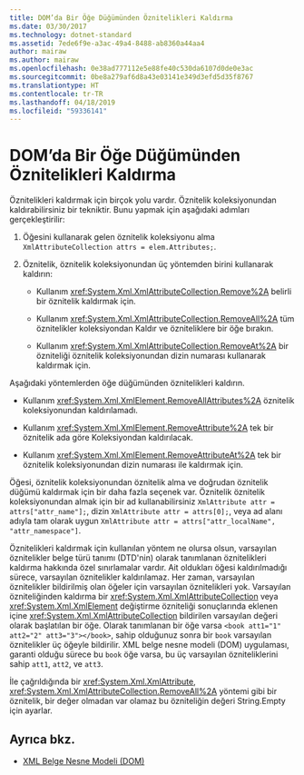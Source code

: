 ```yaml
---
title: DOM’da Bir Öğe Düğümünden Öznitelikleri Kaldırma
ms.date: 03/30/2017
ms.technology: dotnet-standard
ms.assetid: 7ede6f9e-a3ac-49a4-8488-ab8360a44aa4
author: mairaw
ms.author: mairaw
ms.openlocfilehash: 0e38ad777112e5e88fe40c530da6107d0de0e3ac
ms.sourcegitcommit: 0be8a279af6d8a43e03141e349d3efd5d35f8767
ms.translationtype: HT
ms.contentlocale: tr-TR
ms.lasthandoff: 04/18/2019
ms.locfileid: "59336141"
---
```

# <a name="removing-attributes-from-an-element-node-in-the-dom"></a>DOM’da Bir Öğe Düğümünden Öznitelikleri Kaldırma
Öznitelikleri kaldırmak için birçok yolu vardır. Öznitelik koleksiyonundan kaldırabilirsiniz bir tekniktir. Bunu yapmak için aşağıdaki adımları gerçekleştirilir:  
  
1. Öğesini kullanarak gelen öznitelik koleksiyonu alma `XmlAttributeCollection attrs = elem.Attributes;`.  
  
2. Öznitelik, öznitelik koleksiyonundan üç yöntemden birini kullanarak kaldırın:  
  
    -   Kullanım <xref:System.Xml.XmlAttributeCollection.Remove%2A> belirli bir öznitelik kaldırmak için.  
  
    -   Kullanım <xref:System.Xml.XmlAttributeCollection.RemoveAll%2A> tüm öznitelikler koleksiyondan Kaldır ve özniteliklere bir öğe bırakın.  
  
    -   Kullanım <xref:System.Xml.XmlAttributeCollection.RemoveAt%2A> bir özniteliği öznitelik koleksiyonundan dizin numarası kullanarak kaldırmak için.  
  
 Aşağıdaki yöntemlerden öğe düğümünden öznitelikleri kaldırın.  
  
-   Kullanım <xref:System.Xml.XmlElement.RemoveAllAttributes%2A> öznitelik koleksiyonundan kaldırılamadı.  
  
-   Kullanım <xref:System.Xml.XmlElement.RemoveAttribute%2A> tek bir öznitelik ada göre Koleksiyondan kaldırılacak.  
  
-   Kullanım <xref:System.Xml.XmlElement.RemoveAttributeAt%2A> tek bir öznitelik koleksiyonundan dizin numarası ile kaldırmak için.  
  
 Öğesi, öznitelik koleksiyonundan öznitelik alma ve doğrudan öznitelik düğümü kaldırmak için bir daha fazla seçenek var. Öznitelik öznitelik koleksiyonundan almak için bir ad kullanabilirsiniz `XmlAttribute attr = attrs["attr_name"];`, dizin `XmlAttribute attr = attrs[0];`, veya ad alanı adıyla tam olarak uygun `XmlAttribute attr = attrs["attr_localName", "attr_namespace"]`.  
  
 Öznitelikleri kaldırmak için kullanılan yöntem ne olursa olsun, varsayılan öznitelikler belge türü tanımı (DTD'nin) olarak tanımlanan öznitelikleri kaldırma hakkında özel sınırlamalar vardır. Ait oldukları öğesi kaldırılmadığı sürece, varsayılan öznitelikler kaldırılamaz. Her zaman, varsayılan öznitelikler bildirilmiş olan öğeler için varsayılan öznitelikleri yok. Varsayılan özniteliğinden kaldırma bir <xref:System.Xml.XmlAttributeCollection> veya <xref:System.Xml.XmlElement> değiştirme özniteliği sonuçlarında eklenen içine <xref:System.Xml.XmlAttributeCollection> bildirilen varsayılan değeri olarak başlatılan bir öğe. Olarak tanımlanan bir öğe varsa `<book att1="1" att2="2" att3="3"></book>`, sahip olduğunuz sonra bir `book` varsayılan öznitelikler üç öğeyle bildirilir. XML belge nesne modeli (DOM) uygulaması, garanti olduğu sürece bu `book` öğe varsa, bu üç varsayılan özniteliklerini sahip `att1`, `att2`, ve `att3`.  
  
 İle çağrıldığında bir <xref:System.Xml.XmlAttribute>, <xref:System.Xml.XmlAttributeCollection.RemoveAll%2A> yöntemi gibi bir öznitelik, bir değer olmadan var olamaz bu özniteliğin değeri String.Empty için ayarlar.  
  
## <a name="see-also"></a>Ayrıca bkz.

- [XML Belge Nesne Modeli (DOM)](../../../../docs/standard/data/xml/xml-document-object-model-dom.md)
